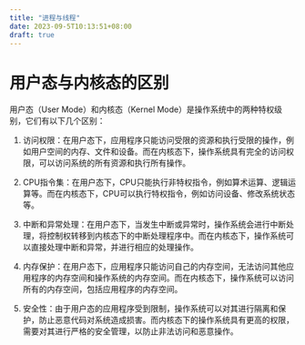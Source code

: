 ```yaml
---
title: "进程与线程"
date: 2023-09-5T10:13:51+08:00
draft: true
---
```



# 用户态与内核态的区别

用户态（User Mode）和内核态（Kernel Mode）是操作系统中的两种特权级别，它们有以下几个区别：

1. 访问权限：在用户态下，应用程序只能访问受限的资源和执行受限的操作，例如用户空间的内存、文件和设备。而在内核态下，操作系统具有完全的访问权限，可以访问系统的所有资源和执行所有操作。

2. CPU指令集：在用户态下，CPU只能执行非特权指令，例如算术运算、逻辑运算等。而在内核态下，CPU可以执行特权指令，例如访问设备、修改系统状态等。

3. 中断和异常处理：在用户态下，当发生中断或异常时，操作系统会进行中断处理，将控制权转移到内核态下的中断处理程序中。而在内核态下，操作系统可以直接处理中断和异常，并进行相应的处理操作。

4. 内存保护：在用户态下，应用程序只能访问自己的内存空间，无法访问其他应用程序的内存空间和操作系统的内存空间。而在内核态下，操作系统可以访问所有的内存空间，包括应用程序的内存空间。

5. 安全性：由于用户态的应用程序受到限制，操作系统可以对其进行隔离和保护，防止恶意代码对系统造成损害。而内核态下的操作系统具有更高的权限，需要对其进行严格的安全管理，以防止非法访问和恶意操作。